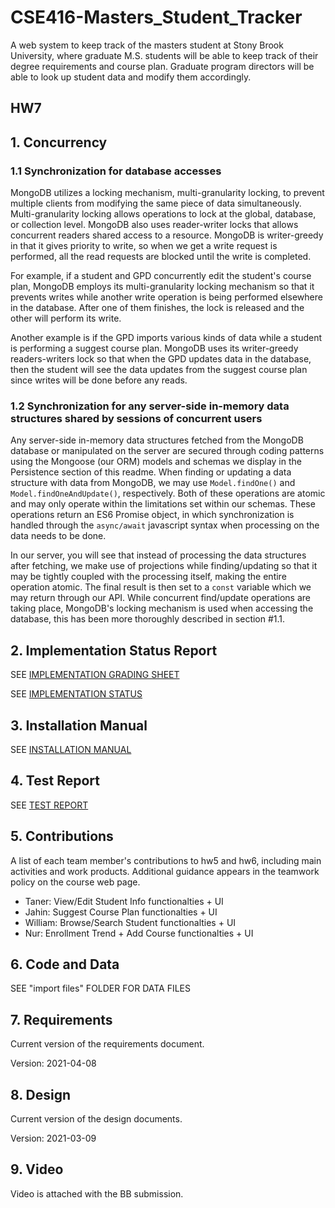 # CSE416-Masters_Student_Tracker

A web system to keep track of the masters student at Stony Brook University, where graduate M.S. students will be able to keep track of their degree requirements and course plan. Graduate program directors will be able to look up student data and modify them accordingly.

## HW7

## 1. Concurrency

### 1.1 Synchronization for database accesses

MongoDB utilizes a locking mechanism, multi-granularity locking, to prevent multiple clients from modifying the same piece of data simultaneously. Multi-granularity locking allows operations to lock at the global, database, or collection level. MongoDB also uses reader-writer locks that allows concurrent readers shared access to a resource. MongoDB is writer-greedy in that it gives priority to write, so when we get a write request is performed, all the read requests are blocked until the write is completed.

For example, if a student and GPD concurrently edit the student's course plan, MongoDB employs its multi-granularity locking mechanism so that it prevents writes while another write operation is being performed elsewhere in the database. After one of them finishes, the lock is released and the other will perform its write.

Another example is if the GPD imports various kinds of data while a student is performing a suggest course plan. MongoDB uses its writer-greedy readers-writers lock so that when the GPD updates data in the database, then the student will see the data updates from the suggest course plan since writes will be done before any reads. 

### 1.2 Synchronization for any server-side in-memory data structures shared by sessions of concurrent users

Any server-side in-memory data structures fetched from the MongoDB database or manipulated on the server are secured through coding patterns using the Mongoose (our ORM) models and schemas we display in the Persistence section of this readme. When finding or updating a data structure with data from MongoDB, we may use `Model.findOne()` and `Model.findOneAndUpdate()`, respectively. Both of these operations are atomic and may only operate within the limitations set within our schemas. These operations return an ES6 Promise object, in which synchronization is handled through the `async/await` javascript syntax when processing on the data needs to be done.

In our server, you will see that instead of processing the data structures after fetching, we make use of projections while finding/updating so that it may be tightly coupled with the processing itself, making the entire operation atomic. The final result is then set to a `const` variable which we may return through our API. While concurrent find/update operations are taking place, MongoDB's locking mechanism is used when accessing the database, this has been more thoroughly described in section #1.1.

## 2. Implementation Status Report

SEE [IMPLEMENTATION GRADING SHEET](implementation-grading-sheet-SADGE_GOOMBAS.xlsx)

SEE [IMPLEMENTATION STATUS](implementation-status-SADGE_GOOMBAS.md)

## 3. Installation Manual

SEE [INSTALLATION MANUAL](installation-manual.md)


## 4. Test Report

SEE [TEST REPORT](test-report.md)


## 5. Contributions

A list of each team member's contributions to hw5 and hw6, including main activities and work products. Additional guidance appears in the teamwork policy on the course web page.

- Taner: View/Edit Student Info functionalties + UI
- Jahin: Suggest Course Plan functionalties + UI
- William: Browse/Search Student functionalties + UI
- Nur: Enrollment Trend + Add Course functionalties + UI

## 6. Code and Data

SEE "import files" FOLDER FOR DATA FILES

## 7. Requirements

Current version of the requirements document.

Version: 2021-04-08

## 8. Design

Current version of the design documents.

Version: 2021-03-09

## 9. Video

Video is attached with the BB submission.
